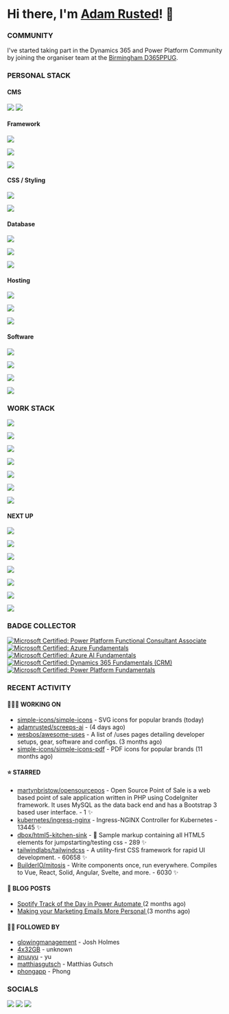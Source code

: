 # Hi there, I'm [Adam Rusted](https://www.adamrusted.me/)! 👋

### COMMUNITY
I've started taking part in the Dynamics 365 and Power Platform Community by joining the organiser team at the [Birmingham D365PPUG](https://www.d365ppug.com/etn/birmingham-dynamics-365-power-platform-user-group-in-person-event-10th-november-2022/).

### PERSONAL STACK
#### CMS
![](https://img.shields.io/badge/Strapi-2F2E8B.svg?style=for-the-badge&logo=strapi&logoColor=white)
![](https://img.shields.io/badge/Wordpress-21759B.svg?style=for-the-badge&logo=wordpress&logoColor=white)

#### Framework
![](https://img.shields.io/badge/NextJS-000.svg?style=for-the-badge&logo=nextdotjs&logoColor=white)

![](https://img.shields.io/badge/Gatsby-663399.svg?style=for-the-badge&logo=gatsby&logoColor=white)

![](https://img.shields.io/badge/Express-000.svg?style=for-the-badge&logo=express&logoColor=white)

#### CSS / Styling
![](https://img.shields.io/badge/Sass-CC6699.svg?style=for-the-badge&logo=sass&logoColor=white)

![](https://img.shields.io/badge/Tailwind-06B6D4.svg?style=for-the-badge&logo=tailwindcss&logoColor=white)

#### Database
![](https://img.shields.io/badge/Sequelize-52B0E7.svg?style=for-the-badge&logo=sequelize&logoColor=white)

![](https://img.shields.io/badge/PostgreSQL-4169E1.svg?style=for-the-badge&logo=postgresql&logoColor=white)

![](https://img.shields.io/badge/MongoDB-47A248.svg?style=for-the-badge&logo=mongodb&logoColor=white)

#### Hosting
![](https://img.shields.io/badge/Vercel-000.svg?style=for-the-badge&logo=vercel&logoColor=white)

![](https://img.shields.io/badge/Scaleway-4F0599.svg?style=for-the-badge&logo=scaleway&logoColor=white)

![](https://img.shields.io/badge/Azure-App%20Service-CCC.svg?style=for-the-badge&logo=microsoft-azure&logoColor=white&labelColor=0078D4)

#### Software
![](https://img.shields.io/badge/Affinity-Designer-CCC.svg?style=for-the-badge&logo=affinity-designer&logoColor=white&labelColor=1B72BE)

![](https://img.shields.io/badge/Affinity-Publisher-CCC.svg?style=for-the-badge&logo=affinity-publisher&logoColor=white&labelColor=C9284D)

![](https://img.shields.io/badge/Figma-F24E1E.svg?style=for-the-badge&logo=figma&logoColor=white)

![](https://img.shields.io/badge/Azure-DevOps-CCC.svg?style=for-the-badge&logo=azure-devops&logoColor=white&labelColor=0078D7)

### WORK STACK
![](https://img.shields.io/badge/Azure-0078D4.svg?style=for-the-badge&logo=microsoft-azure&logoColor=white)

![](https://img.shields.io/badge/Dataverse-088142.svg?style=for-the-badge&logo=dataverse&logoColor=white)

![](https://img.shields.io/badge/Power%20Fx-7F2157.svg?style=for-the-badge&logo=power-fx&logoColor=white)

![](https://img.shields.io/badge/Power%20Platform-%23eee.svg?style=for-the-badge&logo=power-apps&labelColor=742774&logoColor=white)

![](https://img.shields.io/badge/Power%20Automate-Cloud%20Flows-EEE.svg?style=for-the-badge&logo=power-automate&labelColor=0066FF&logoColor=white)

![](https://img.shields.io/badge/D365-Sales-%23eee.svg?style=for-the-badge&logo=dynamics-365&labelColor=0B53CE&logoColor=white)

![](https://img.shields.io/badge/D365-Marketing%20(Outbound)-%23eee.svg?style=for-the-badge&logo=dynamics-365&labelColor=0B53CE&logoColor=white)

#### NEXT UP
![](https://img.shields.io/badge/Power%20Pages-A493E7.svg?style=for-the-badge&logo=power-pages&logoColor=white)

![](https://img.shields.io/badge/Power%20Virtual%20Agents-0B556A.svg?style=for-the-badge&logo=power-virtual-agents&logoColor=white)

![](https://img.shields.io/badge/Power%20Automate-Desktop%20Flows-EEE.svg?style=for-the-badge&logo=power-automate&labelColor=0066FF&logoColor=white)

![](https://img.shields.io/badge/D365-Marketing%20(Real--time)-%23eee.svg?style=for-the-badge&logo=dynamics-365&labelColor=0B53CE&logoColor=white)

![](https://img.shields.io/badge/D365-Customer%20Service-%23eee.svg?style=for-the-badge&logo=dynamics-365&labelColor=0B53CE&logoColor=white)

![](https://img.shields.io/badge/D365-Field%20Service-%23eee.svg?style=for-the-badge&logo=dynamics-365&labelColor=0B53CE&logoColor=white)

![](https://img.shields.io/badge/.NET-512BD4.svg?style=for-the-badge&logo=dotnet&logoColor=white)

### BADGE COLLECTOR

<!--START_SECTION:badges-->

[![Microsoft Certified: Power Platform Functional Consultant Associate](https://images.credly.com/size/110x110/images/243ab956-2af5-4abd-8b91-27bc580f17ae/power-platform-functional-consultant-600x600__1_.png)](http://www.credly.com/badges/0e936abf-d5dc-49c4-9680-f56f6dea24e7 "Microsoft Certified: Power Platform Functional Consultant Associate")
[![Microsoft Certified: Azure Fundamentals](https://images.credly.com/size/110x110/images/be8fcaeb-c769-4858-b567-ffaaa73ce8cf/image.png)](http://www.credly.com/badges/26c06ca5-8fd3-43b3-8f0b-062e746dbfee "Microsoft Certified: Azure Fundamentals")
[![Microsoft Certified: Azure AI Fundamentals](https://images.credly.com/size/110x110/images/4136ced8-75d5-4afb-8677-40b6236e2672/azure-ai-fundamentals-600x600.png)](http://www.credly.com/badges/52c364fb-3728-4d31-ac82-9621a7c86641 "Microsoft Certified: Azure AI Fundamentals")
[![Microsoft Certified: Dynamics 365 Fundamentals (CRM)](https://images.credly.com/size/110x110/images/42992295-0ee2-4527-982d-e51efbec40fc/dynamics365-fundamentals-crm-600x600.png)](http://www.credly.com/badges/18f46909-0a5f-428e-8c66-0b40b53451e6 "Microsoft Certified: Dynamics 365 Fundamentals (CRM)")
[![Microsoft Certified: Power Platform Fundamentals](https://images.credly.com/size/110x110/images/2a6251f2-737b-4bf6-9190-d77570cc76fc/CERT-Fundamentals-Power-Platform.png)](http://www.credly.com/badges/74fc371d-5a40-4f73-8ded-a802d2696235 "Microsoft Certified: Power Platform Fundamentals")
<!--END_SECTION:badges-->


### RECENT ACTIVITY

#### 🧑🏻‍💻 WORKING ON

- [simple-icons/simple-icons](https://github.com/simple-icons/simple-icons) - SVG icons for popular brands (today)
- [adamrusted/screeps-ai](https://github.com/adamrusted/screeps-ai) -  (4 days ago)
- [wesbos/awesome-uses](https://github.com/wesbos/awesome-uses) - A list of /uses pages detailing developer setups, gear, software and configs. (3 months ago)
- [simple-icons/simple-icons-pdf](https://github.com/simple-icons/simple-icons-pdf) - PDF icons for popular brands (11 months ago)

#### ⭐ STARRED

- [martynbristow/opensourcepos](https://github.com/martynbristow/opensourcepos) - Open Source Point of Sale is a web based point of sale application written in PHP using CodeIgniter framework. It uses MySQL as the data back end and has a Bootstrap 3 based user interface. - 1 ✨
- [kubernetes/ingress-nginx](https://github.com/kubernetes/ingress-nginx) - Ingress-NGINX Controller for Kubernetes - 13445 ✨
- [dbox/html5-kitchen-sink](https://github.com/dbox/html5-kitchen-sink) - :potable_water: Sample markup containing all HTML5 elements for jumpstarting/testing css - 289 ✨
- [tailwindlabs/tailwindcss](https://github.com/tailwindlabs/tailwindcss) - A utility-first CSS framework for rapid UI development. - 60658 ✨
- [BuilderIO/mitosis](https://github.com/BuilderIO/mitosis) - Write components once, run everywhere. Compiles to Vue, React, Solid, Angular, Svelte, and more.  - 6030 ✨
  
#### 📝 BLOG POSTS

- [ Spotify Track of the Day in Power Automate ](https://www.adamrusted.me/track-of-the-day-power-automate) (2 months ago)
- [ Making your Marketing Emails More Personal ](https://www.adamrusted.me/customizing-emails-in-d365-marketing) (3 months ago)

#### 🤝🏻 FOLLOWED BY

- [glowingmanagement](https://github.com/glowingmanagement) - Josh Holmes
- [4x32GB](https://github.com/4x32GB) - unknown
- [anuuyu](https://github.com/anuuyu) - yu
- [matthiasgutsch](https://github.com/matthiasgutsch) - Matthias Gutsch
- [phongapp](https://github.com/phongapp) - Phong
  
### SOCIALS
[![](https://img.shields.io/badge/-@adamrusted-%231DA1F2?style=for-the-badge&logo=twitter)](https://twitter.com/adamrusted)
[![](https://img.shields.io/badge/-@adamrusted-%23E1306C?style=for-the-badge&logo=instagram)](https://www.instagram.com/adamrusted/)
[![](https://img.shields.io/badge/-@adamrusted-%230A66C2?style=for-the-badge&logo=linkedin)](https://www.linkedin.com/in/adamrusted/)
